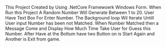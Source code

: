 This Project Created by Using .NetCore Framewoerk Windows Form. When Run this Project A Random Number Will Generate Between 1 to 20. User Have Text Box For Enter Number.
The Background loop Wil Iterate Untill User input Number has been not Matched.
When Number Matched then a Message Come and Display How Much Time Take User for Guess this Number. 
After Have at the Bottum have two Button on is Start Again and Another is Exit from game.

